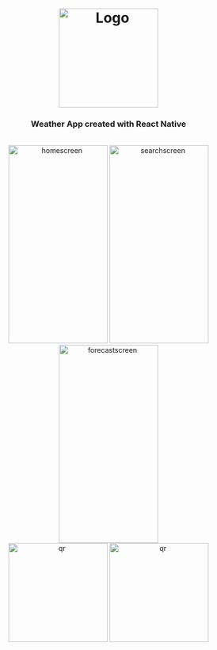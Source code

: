 <h1 align="center">
  <img width="200px" src="https://img.freepik.com/free-icon/rainy_318-774488.jpg" alt="Logo" />
  <br />
</h1>

<h3 align="center">
   Weather App created with React Native</a>
</h3>


<div style="display: inline_block" align="center"><br>
  <img width="200px" height="400px"" style="object-fit: contain" src="https://github.com/eraydmrcoglu/React-Native-Weather-App/assets/75967993/ae837887-4aa9-46f7-9c33-9e505fa20bdb" alt="homescreen"/>
  <img width="200px" height="400px" style="object-fit: contain" src="https://github.com/eraydmrcoglu/React-Native-Weather-App/assets/75967993/71490e7d-1382-4533-a04f-6756a643bbc1" alt="searchscreen"/>
  <img width="200px" height="400px" style="object-fit: contain" src="https://github.com/eraydmrcoglu/React-Native-Weather-App/assets/75967993/d1289075-73c8-4181-8b8f-b8d1480a81f5" alt="forecastscreen"/>
</div>

<div align="center">
  <a href="#"><img src="https://qr.expo.dev/expo-go?owner=flexnerr&slug=weather-app&releaseChannel=default&host=exp.host" alt="qr" width="200" height="200" /></a>
  <a href="#"><img src="https://user-images.githubusercontent.com/99184393/182557606-b36f2540-1260-42bf-b547-ed5832e3615e.png" alt="qr" width="200" height="200" /></a>
</div>
